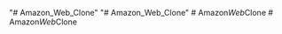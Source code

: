 "# Amazon_Web_Clone" 
"# Amazon_Web_Clone" 
#   A m a z o n _ W e b _ C l o n e  
 #   A m a z o n _ W e b _ C l o n e  
 